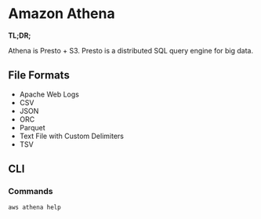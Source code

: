 # Amazon Athena

**TL;DR;**

Athena is Presto + S3. Presto is a distributed SQL query engine for big data.

<!--
https://github.com/josep2/Jathena/
-->

## File Formats

- Apache Web Logs
- CSV
- JSON
- ORC
- Parquet
- Text File with Custom Delimiters
- TSV

## CLI

### Commands

```sh
aws athena help
```

